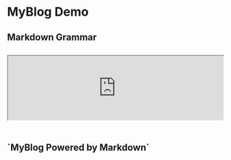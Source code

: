 # MyBlog Demo
<html>
  <head>
    <h2>Markdown Grammar<h2>
    <script type="text/javascript" src="javascript/AdaptiveIFrame.js"></script>
    <iFrame src="http://www.markdown.cn/" name="ifame" onload="this.height=ifame.document.body.scrollHeight" width="100%" highth="100%" id="content_iframe"></iFrame>
  </head>
  <body>
  </body>
</html>
<br><br><br>
`MyBlog Powered by Markdown`
